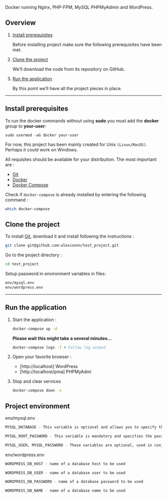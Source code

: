 Docker running Nginx, PHP-FPM, MySQL PHPMyAdmin and WordPress.

## Overview

1. [Install prerequisites](#install-prerequisites)

    Before installing project make sure the following prerequisites have been met.

2. [Clone the project](#clone-the-project)

    We’ll download the code from its repository on GitHub.


3. [Run the application](#run-the-application)

    By this point we’ll have all the project pieces in place.

    
___

## Install prerequisites

To run the docker commands without using **sudo** you must add the **docker** group to **your-user**:

```
sudo usermod -aG docker your-user
```

For now, this project has been mainly created for Unix `(Linux/MacOS)`. Perhaps it could work on Windows.

All requisites should be available for your distribution. The most important are :

* [Git](https://git-scm.com/downloads)
* [Docker](https://docs.docker.com/engine/installation/)
* [Docker Compose](https://docs.docker.com/compose/install/)

Check if `docker-compose` is already installed by entering the following command : 

```sh
which docker-compose
```
## Clone the project

To install [Git](http://git-scm.com/book/en/v2/Getting-Started-Installing-Git), download it and install following the instructions :

```sh
git clone git@github.com:alexionnn/test_project.git
```

Go to the project directory :

```sh
cd test_project
```

Setup password in environment variables in files:
```sh
env/mysql.env
env/wordpress.env
```
___

## Run the application


1. Start the application :


    ```sh
    docker-compose up -d
    ```

    **Please wait this might take a several minutes...**

    ```sh
    docker-compose logs -f # Follow log output
    ```

3. Open your favorite browser :

    * [http://localhost] WordPress
    * [http://localhost/pma] PHPMyAdmi
   
4. Stop and clear services

    ```sh
    docker-compose down -v
    ```
    

## Project environment 

env/mysql.env
```sh
MYSQL_DATABASE - This variable is optional and allows you to specify the name of a database to be created on image startup. If a user/password was supplied (see below) then that user will be granted superuser access (corresponding to GRANT ALL) to this database.
```

```sh
MYSQL_ROOT_PASSWORD - This variable is mandatory and specifies the password that will be set for the MySQL root superuser account.
```
```sh
MYSQL_USER, MYSQL_PASSWORD - These variables are optional, used in conjunction to create a new user and to set that user's password. This user will be granted superuser permissions (see above) for the database specified by the MYSQL_DATABASE variable. Both variables are required for a user to be created.
```

env/wordpress.env

```sh
WORDPRESS_DB_HOST - name of a database host to be used
```
```sh
WORDPRESS_DB_USER - name of a database user to be used
```
```sh
WORDPRESS_DB_PASSWORD - name of a database password to be used
```
```sh
WORDPRESS_DB_NAME - name of a database name to be used
```
